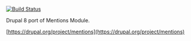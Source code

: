 [![Build Status](https://secure.travis-ci.org/mohankumargupta/mentionsdrupal8module.png?branch=master)](http://travis-ci.org/mohankumargupta/mentionsdrupal8module)

Drupal 8 port of Mentions Module.

[https://drupal.org/project/mentions](https://drupal.org/project/mentions)